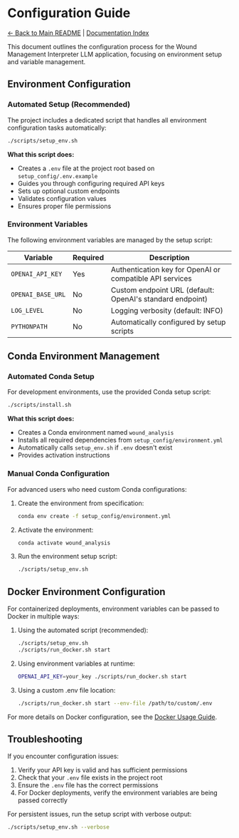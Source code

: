 # Configuration Guide

[← Back to Main README](../README.md) | [Documentation Index](index.md)

This document outlines the configuration process for the Wound Management Interpreter LLM application, focusing on environment setup and variable management.

## Environment Configuration

### Automated Setup (Recommended)

The project includes a dedicated script that handles all environment configuration tasks automatically:

```bash
./scripts/setup_env.sh
```

**What this script does:**
- Creates a `.env` file at the project root based on `setup_config/.env.example`
- Guides you through configuring required API keys
- Sets up optional custom endpoints
- Validates configuration values
- Ensures proper file permissions

### Environment Variables

The following environment variables are managed by the setup script:

| Variable | Required | Description |
|----------|----------|-------------|
| `OPENAI_API_KEY` | Yes | Authentication key for OpenAI or compatible API services |
| `OPENAI_BASE_URL` | No | Custom endpoint URL (default: OpenAI's standard endpoint) |
| `LOG_LEVEL` | No | Logging verbosity (default: INFO) |
| `PYTHONPATH` | No | Automatically configured by setup scripts |

## Conda Environment Management

### Automated Conda Setup

For development environments, use the provided Conda setup script:

```bash
./scripts/install.sh
```

**What this script does:**
- Creates a Conda environment named `wound_analysis`
- Installs all required dependencies from `setup_config/environment.yml`
- Automatically calls `setup_env.sh` if `.env` doesn't exist
- Provides activation instructions

### Manual Conda Configuration

For advanced users who need custom Conda configurations:

1. Create the environment from specification:
   ```bash
   conda env create -f setup_config/environment.yml
   ```

2. Activate the environment:
   ```bash
   conda activate wound_analysis
   ```

3. Run the environment setup script:
   ```bash
   ./scripts/setup_env.sh
   ```

## Docker Environment Configuration

For containerized deployments, environment variables can be passed to Docker in multiple ways:

1. Using the automated script (recommended):
   ```bash
   ./scripts/setup_env.sh
   ./scripts/run_docker.sh start
   ```

2. Using environment variables at runtime:
   ```bash
   OPENAI_API_KEY=your_key ./scripts/run_docker.sh start
   ```

3. Using a custom .env file location:
   ```bash
   ./scripts/run_docker.sh start --env-file /path/to/custom/.env
   ```

For more details on Docker configuration, see the [Docker Usage Guide](docker_usage.md).

## Troubleshooting

If you encounter configuration issues:

1. Verify your API key is valid and has sufficient permissions
2. Check that your `.env` file exists in the project root
3. Ensure the `.env` file has the correct permissions
4. For Docker deployments, verify the environment variables are being passed correctly

For persistent issues, run the setup script with verbose output:

```bash
./scripts/setup_env.sh --verbose

```
